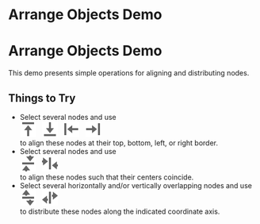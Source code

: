 <!--
 //////////////////////////////////////////////////////////////////////////////
 // @license
 // This file is part of yFiles for HTML 2.6.0.3.
 // Use is subject to license terms.
 //
 // Copyright (c) 2000-2024 by yWorks GmbH, Vor dem Kreuzberg 28,
 // 72070 Tuebingen, Germany. All rights reserved.
 //
 //////////////////////////////////////////////////////////////////////////////
-->
# Arrange Objects Demo

# Arrange Objects Demo

This demo presents simple operations for aligning and distributing nodes.

## Things to Try

- Select several nodes and use  
  ![Align Top](../../resources/icons/align-top-16.svg 'Align Top')   ![Align Bottom](../../resources/icons/align-bottom-16.svg 'Align Bottom')   ![Align Left](../../resources/icons/align-left-16.svg 'Align Left')   ![Align Right](../../resources/icons/align-right-16.svg 'Align Right')  
  to align these nodes at their top, bottom, left, or right border.
- Select several nodes and use  
  ![Align Vertically](../../resources/icons/align-vertical-16.svg 'Align Vertically')   ![Align Horizontally](../../resources/icons/align-horizontal-16.svg 'Align Horizontally')  
  to align these nodes such that their centers coincide.
- Select several horizontally and/or vertically overlapping nodes and use  
  ![Distribute Vertically](../../resources/icons/distribute-vertical-16.svg 'Distribute Vertically')   ![Distribute Horizontally](../../resources/icons/distribute-horizontal-16.svg 'Distribute Horizontally')  
  to distribute these nodes along the indicated coordinate axis.
